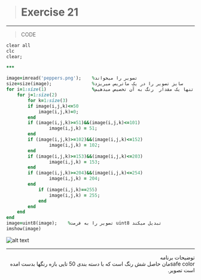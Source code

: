 > # Exercise 21

***
>CODE

```ruby
clear all
clc
clear;

***

image=imread('peppers.png');    %تصویر را میخواند
size=size(image);               %سایز تصویر را در یک ماتریس میریزد
for i=1:size(1)                 %یک حلقه توردرتو به ابعاد تصویر میسازیم و  رنگهایمان را به ازای هر 50 رنگ در یک بازه قرار میدیم و تنها یک مقدار  رنگ به آن تخصیص میدهیم
    for j=1:size(2)
        for k=1:size(3)
        if image(i,j,k)<=50
            image(i,j,k)=0;
        end
        if (image(i,j,k)>=51)&&(image(i,j,k)<=101)
                image(i,j,k) = 51;
        end
        if (image(i,j,k)>=102)&&(image(i,j,k)<=152)
                image(i,j,k) = 102;
        end
        if (image(i,j,k)>=153)&&(image(i,j,k)<=203)
                image(i,j,k) = 153;
        end
        if (image(i,j,k)>=204)&&(image(i,j,k)<=254)
                image(i,j,k) = 204;
        end
            if (image(i,j,k)==255)
                image(i,j,k) = 255;
            end
        end
    end
end
image=uint8(image);    %تصویر را به فرمت uint8 تبدیل میکند
imshow(image)

```
![alt text]()
***
<div dir="rtl">
توضیحات برنامه <br />
safe colorمان حاصل شش رنگ است که با دسته بندی 50 تایی بازه رنگها بدست امده است  تصویر.
</div>


